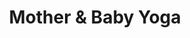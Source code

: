 ---
title: "Mother & Baby Yoga"
event_day: "thursday"
start_time: 2017-08-01T10:45:00Z
end_time: 2017-08-01T11:45:00Z
level: "Mixed Ability"
associate: "Barbara"
price: "£10 per class, £48 for 6 weeks"
room: "Studio"
term: "Ongoing"
---